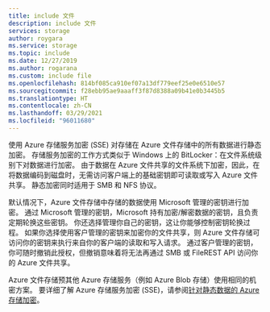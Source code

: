 ```yaml
---
title: include 文件
description: include 文件
services: storage
author: roygara
ms.service: storage
ms.topic: include
ms.date: 12/27/2019
ms.author: rogarana
ms.custom: include file
ms.openlocfilehash: 814bf085ca910ef07a13df779eef25e0e6510e57
ms.sourcegitcommit: f28ebb95ae9aaaff3f87d8388a09b41e0b3445b5
ms.translationtype: HT
ms.contentlocale: zh-CN
ms.lasthandoff: 03/29/2021
ms.locfileid: "96011680"
---
```

使用 Azure 存储服务加密 (SSE) 对存储在 Azure 文件存储中的所有数据进行静态加密。 存储服务加密的工作方式类似于 Windows 上的 BitLocker：在文件系统级别下对数据进行加密。 由于数据在 Azure 文件共享的文件系统下加密，因此，在将数据编码到磁盘时，无需访问客户端上的基础密钥即可读取或写入 Azure 文件共享。 静态加密同时适用于 SMB 和 NFS 协议。

默认情况下，Azure 文件存储中存储的数据使用 Microsoft 管理的密钥进行加密。 通过 Microsoft 管理的密钥，Microsoft 持有加密/解密数据的密钥，且负责定期轮换这些密钥。 你还选择管理你自己的密钥，这让你能够控制密钥轮换过程。 如果你选择使用客户管理的密钥来加密你的文件共享，则 Azure 文件存储可访问你的密钥来执行来自你的客户端的读取和写入请求。 通过客户管理的密钥，你可随时撤销此授权，但撤销意味着将无法再通过 SMB 或 FileREST API 访问你的 Azure 文件共享。

Azure 文件存储预其他 Azure 存储服务（例如 Azure Blob 存储）使用相同的机密方案。 要详细了解 Azure 存储服务加密 (SSE)，请参阅[针对静态数据的 Azure 存储加密](../articles/storage/common/storage-service-encryption.md?toc=%2fazure%2fstorage%2ffiles%2ftoc.json)。